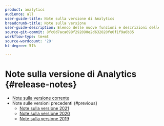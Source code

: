 ```yaml
---
product: analytics
audience: all
user-guide-title: Note sulla versione di Analytics
breadcrumb-title: Note sulla versione
user-guide-description: Elenco delle nuove funzioni e descrizioni delle correzioni di bug.
source-git-commit: 8fc0d7aca698f292090e2d632020fe0f1f9a6b35
workflow-type: tm+mt
source-wordcount: '29'
ht-degree: 51%

---
```



# Note sulla versione di Analytics {#release-notes}

+ [Note sulla versione corrente](latest.md)
+ Note sulle versioni precedenti {#previous}
   + [Note sulla versione 2021](2021.md)
   + [Note sulla versione 2020](2020.md)
   + [Note sulla versione 2019](2019-earlier.md)
